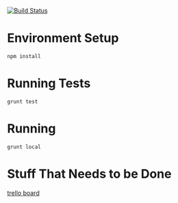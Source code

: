 [![Build Status](https://travis-ci.org/desmoinescode/desmoinescode.com.png?branch=master)](https://travis-ci.org/desmoinescode/desmoinescode.com)


# Environment Setup

    npm install
    
# Running Tests

    grunt test

# Running

    grunt local

# Stuff That Needs to be Done

  [trello board](https://trello.com/b/5J3v3ZS5/start-up)
